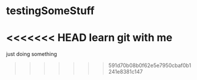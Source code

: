 # testingSomeStuff
<<<<<<< HEAD
learn git with me
=======
just doing something
>>>>>>> 591d70b08b0f62e5e7950cbaf0b1241e8381c147
